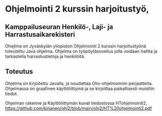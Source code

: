 # Ohjelmointi 2 kurssin harjoitustyö, 
## Kamppailuseuran Henkilö-, Laji- ja Harrastusaikarekisteri
Ohejlma on Jyväskylän yliopiston Ohjelmointi 2 kurssin harjoitustyönä toteutettu Java ohjelma. Ohjelma on työpöytäsovellus jolla voidaan hallita ja tarkastella harrastustietoja ja henkilöitä. 
## Toteutus
Ohjelma on kirjoitettu Javalla, ja noudattaa Olio-ohjelmoinnin perjaatteita. Ohjelmassa on graafinen käyttöliittymä ja se kirjoittaa paikallisesti muisttin tiedot. 

Ohjelman rakenne ja Käyttöliittymän kuvat tiedostossa HTohjelmointi2, https://github.com/kinanen/ohj2/blob/main/ohj2/HT%20ohjelmointi2.pdf
